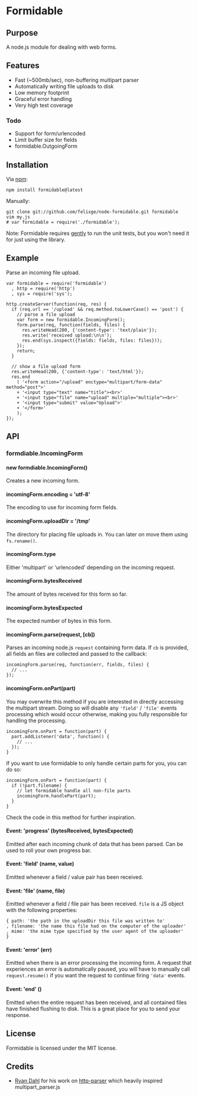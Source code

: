# Formidable

## Purpose

A node.js module for dealing with web forms.

## Features

* Fast (~500mb/sec), non-buffering multipart parser
* Automatically writing file uploads to disk
* Low memory footprint
* Graceful error handling
* Very high test coverage

### Todo

* Support for form/urlencoded
* Limit buffer size for fields
* formidable.OutgoingForm

## Installation

Via [npm](http://github.com/isaacs/npm):

    npm install formidable@latest

Manually:

    git clone git://github.com/felixge/node-formidable.git formidable
    vim my.js
    # var formidable = require('./formidable');

Note: Formidable requires [gently](http://github.com/felixge/node-gently) to run the unit tests, but you won't need it for just using the library.

## Example

Parse an incoming file upload.

    var formidable = require('formidable')
      , http = require('http')
      , sys = require('sys');

    http.createServer(function(req, res) {
      if (req.url == '/upload' && req.method.toLowerCase() == 'post') {
        // parse a file upload
        var form = new formidable.IncomingForm();
        form.parse(req, function(fields, files) {
          res.writeHead(200, {'content-type': 'text/plain'});
          res.write('received upload:\n\n');
          res.end(sys.inspect({fields: fields, files: files}));
        });
        return;
      }

      // show a file upload form
      res.writeHead(200, {'content-type': 'text/html'});
      res.end
        ( '<form action="/upload" enctype="multipart/form-data" method="post">'
        + '<input type="text" name="title"><br>'
        + '<input type="file" name="upload" multiple="multiple"><br>'
        + '<input type="submit" value="Upload">'
        + '</form>'
        );
    });

## API

### formdiable.IncomingForm

#### new formdiable.IncomingForm()

Creates a new incoming form.

#### incomingForm.encoding = 'utf-8'

The encoding to use for incoming form fields.

#### incomingForm.uploadDir = '/tmp'

The directory for placing file uploads in. You can later on move them using `fs.rename()`.

#### incomingForm.type

Either 'multipart' or 'urlencoded' depending on the incoming request.

#### incomingForm.bytesReceived

The amount of bytes received for this form so far.

#### incomingForm.bytesExpected

The expected number of bytes in this form.

#### incomingForm.parse(request, [cb])

Parses an incoming node.js `request` containing form data. If `cb` is provided, all fields an files are collected and passed to the callback:

    incomingForm.parse(req, function(err, fields, files) {
      // ...
    });

#### incomingForm.onPart(part)

You may overwrite this method if you are interested in directly accessing the multipart stream. Doing so will disable any `'field'` / `'file'` events  processing which would occur otherwise, making you fully responsible for handling the processing.

    incomingForm.onPart = function(part) {
      part.addListener('data', function() {
        // ...
      });
    }

If you want to use formidable to only handle certain parts for you, you can do so:

    incomingForm.onPart = function(part) {
      if (!part.filename) {
        // let formidable handle all non-file parts
        incomingForm.handlePart(part);
      }
    }

Check the code in this method for further inspiration.

#### Event: 'progress' (bytesReceived, bytesExpected)

Emitted after each incoming chunk of data that has been parsed. Can be used to roll your own progress bar.

#### Event: 'field' (name, value)

Emitted whenever a field / value pair has been received.

#### Event: 'file' (name, file)

Emitted whenever a field / file pair has been received. `file` is a JS object with the following properties:

    { path: 'the path in the uploadDir this file was written to'
    , filename: 'the name this file had on the computer of the uploader'
    , mime: 'the mime type specified by the user agent of the uploader'
    }

#### Event: 'error' (err)

Emitted when there is an error processing the incoming form. A request that experiences an error is automatically paused, you will have to manually call `request.resume()` if you want the request to continue firing `'data'` events.

#### Event: 'end' ()

Emitted when the entire request has been received, and all contained files have finished flushing to disk. This is a great place for you to send your response.

## License

Formidable is licensed under the MIT license.

## Credits

* [Ryan Dahl](http://twitter.com/ryah) for his work on [http-parser](http://github.com/ry/http-parser) which heavily inspired multipart_parser.js
